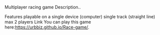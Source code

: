 Multiplayer racing game
Description..

Features
playable on a single device (computer)
single track (straight line)
max 2 players
Link
You can play this game here:https://urbbiz.github.io/Race-game/.